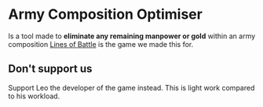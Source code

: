 # Army Composition Optimiser
Is a tool made to **eliminate any remaining manpower or gold** within an army composition
[Lines of Battle](https://linesofbattle.net/) is the game we made this for.

## Don't support us
Support Leo the developer of the game instead. This is light work compared to his workload.
